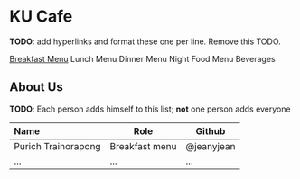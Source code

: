 # KU Cafe

**TODO**: add hyperlinks and format these one per line. Remove this TODO.

[Breakfast Menu](Menu.md#breakfast-menu)
Lunch Menu
Dinner Menu
Night Food Menu
Beverages

## About Us

**TODO**: Each person adds himself to this list; **not** one person adds everyone

| Name                  | Role           | Github     |
|:----------------------|----------------|------------|
| Purich Trainorapong   | Breakfast menu | @jeanyjean |
| ...       | ...       | ...      |
